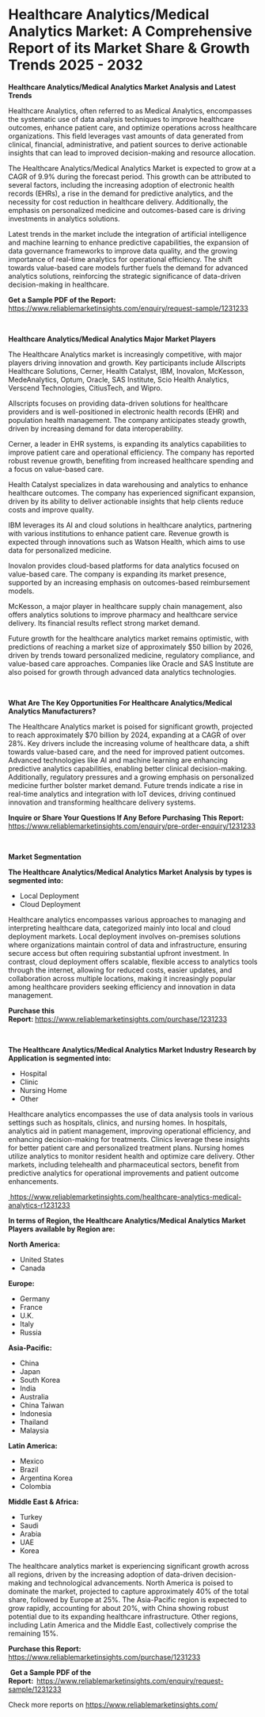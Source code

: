 <p><h1>Healthcare Analytics/Medical Analytics Market: A Comprehensive Report of its Market Share & Growth Trends 2025 - 2032</h1></p><p><strong>Healthcare Analytics/Medical Analytics Market Analysis and Latest Trends</strong></p>
<p><p>Healthcare Analytics, often referred to as Medical Analytics, encompasses the systematic use of data analysis techniques to improve healthcare outcomes, enhance patient care, and optimize operations across healthcare organizations. This field leverages vast amounts of data generated from clinical, financial, administrative, and patient sources to derive actionable insights that can lead to improved decision-making and resource allocation.</p><p>The Healthcare Analytics/Medical Analytics Market is expected to grow at a CAGR of 9.9% during the forecast period. This growth can be attributed to several factors, including the increasing adoption of electronic health records (EHRs), a rise in the demand for predictive analytics, and the necessity for cost reduction in healthcare delivery. Additionally, the emphasis on personalized medicine and outcomes-based care is driving investments in analytics solutions.</p><p>Latest trends in the market include the integration of artificial intelligence and machine learning to enhance predictive capabilities, the expansion of data governance frameworks to improve data quality, and the growing importance of real-time analytics for operational efficiency. The shift towards value-based care models further fuels the demand for advanced analytics solutions, reinforcing the strategic significance of data-driven decision-making in healthcare.</p></p>
<p><strong>Get a Sample PDF of the Report:&nbsp;</strong> <a href="https://www.reliablemarketinsights.com/enquiry/request-sample/1231233?utm_campaign=2206&utm_medium=2&utm_source=Github&utm_content=ia&utm_term=04032025&utm_id=healthcare-analyticsmedical-analytics">https://www.reliablemarketinsights.com/enquiry/request-sample/1231233</a></p>
<p>&nbsp;</p>
<p><strong>Healthcare Analytics/Medical Analytics Major Market Players</strong></p>
<p><p>The Healthcare Analytics market is increasingly competitive, with major players driving innovation and growth. Key participants include Allscripts Healthcare Solutions, Cerner, Health Catalyst, IBM, Inovalon, McKesson, MedeAnalytics, Optum, Oracle, SAS Institute, Scio Health Analytics, Verscend Technologies, CitiusTech, and Wipro.</p><p>Allscripts focuses on providing data-driven solutions for healthcare providers and is well-positioned in electronic health records (EHR) and population health management. The company anticipates steady growth, driven by increasing demand for data interoperability.</p><p>Cerner, a leader in EHR systems, is expanding its analytics capabilities to improve patient care and operational efficiency. The company has reported robust revenue growth, benefiting from increased healthcare spending and a focus on value-based care.</p><p>Health Catalyst specializes in data warehousing and analytics to enhance healthcare outcomes. The company has experienced significant expansion, driven by its ability to deliver actionable insights that help clients reduce costs and improve quality.</p><p>IBM leverages its AI and cloud solutions in healthcare analytics, partnering with various institutions to enhance patient care. Revenue growth is expected through innovations such as Watson Health, which aims to use data for personalized medicine.</p><p>Inovalon provides cloud-based platforms for data analytics focused on value-based care. The company is expanding its market presence, supported by an increasing emphasis on outcomes-based reimbursement models.</p><p>McKesson, a major player in healthcare supply chain management, also offers analytics solutions to improve pharmacy and healthcare service delivery. Its financial results reflect strong market demand.</p><p>Future growth for the healthcare analytics market remains optimistic, with predictions of reaching a market size of approximately $50 billion by 2026, driven by trends toward personalized medicine, regulatory compliance, and value-based care approaches. Companies like Oracle and SAS Institute are also poised for growth through advanced data analytics technologies.</p></p>
<p>&nbsp;</p>
<p><strong>What Are The Key Opportunities For Healthcare Analytics/Medical Analytics Manufacturers?</strong></p>
<p><p>The Healthcare Analytics market is poised for significant growth, projected to reach approximately $70 billion by 2024, expanding at a CAGR of over 28%. Key drivers include the increasing volume of healthcare data, a shift towards value-based care, and the need for improved patient outcomes. Advanced technologies like AI and machine learning are enhancing predictive analytics capabilities, enabling better clinical decision-making. Additionally, regulatory pressures and a growing emphasis on personalized medicine further bolster market demand. Future trends indicate a rise in real-time analytics and integration with IoT devices, driving continued innovation and transforming healthcare delivery systems.</p></p>
<p><strong>Inquire or Share Your Questions If Any Before Purchasing This Report:</strong> <a href="https://www.reliablemarketinsights.com/enquiry/pre-order-enquiry/1231233?utm_campaign=2206&utm_medium=2&utm_source=Github&utm_content=ia&utm_term=04032025&utm_id=healthcare-analyticsmedical-analytics">https://www.reliablemarketinsights.com/enquiry/pre-order-enquiry/1231233</a></p>
<p>&nbsp;</p>
<p><strong>Market Segmentation</strong></p>
<p><strong>The Healthcare Analytics/Medical Analytics Market Analysis by types is segmented into:</strong></p>
<p><ul><li>Local Deployment</li><li>Cloud Deployment</li></ul></p>
<p><p>Healthcare analytics encompasses various approaches to managing and interpreting healthcare data, categorized mainly into local and cloud deployment markets. Local deployment involves on-premises solutions where organizations maintain control of data and infrastructure, ensuring secure access but often requiring substantial upfront investment. In contrast, cloud deployment offers scalable, flexible access to analytics tools through the internet, allowing for reduced costs, easier updates, and collaboration across multiple locations, making it increasingly popular among healthcare providers seeking efficiency and innovation in data management.</p></p>
<p><strong>Purchase this Report:&nbsp;</strong><a href="https://www.reliablemarketinsights.com/purchase/1231233?utm_campaign=2206&utm_medium=2&utm_source=Github&utm_content=ia&utm_term=04032025&utm_id=healthcare-analyticsmedical-analytics">https://www.reliablemarketinsights.com/purchase/1231233</a></p>
<p>&nbsp;</p>
<p><strong>The Healthcare Analytics/Medical Analytics Market Industry Research by Application is segmented into:</strong></p>
<p><ul><li>Hospital</li><li>Clinic</li><li>Nursing Home</li><li>Other</li></ul></p>
<p><p>Healthcare analytics encompasses the use of data analysis tools in various settings such as hospitals, clinics, and nursing homes. In hospitals, analytics aid in patient management, improving operational efficiency, and enhancing decision-making for treatments. Clinics leverage these insights for better patient care and personalized treatment plans. Nursing homes utilize analytics to monitor resident health and optimize care delivery. Other markets, including telehealth and pharmaceutical sectors, benefit from predictive analytics for operational improvements and patient outcome enhancements.</p></p>
<p><a href="https://www.reliablemarketinsights.com/healthcare-analytics-medical-analytics-r1231233?utm_campaign=2206&utm_medium=2&utm_source=Github&utm_content=ia&utm_term=04032025&utm_id=healthcare-analyticsmedical-analytics">&nbsp;https://www.reliablemarketinsights.com/healthcare-analytics-medical-analytics-r1231233</a></p>
<p><strong>In terms of Region, the Healthcare Analytics/Medical Analytics Market Players available by Region are:</strong></p>
<p>
    <p> <strong> North America: </strong>
        <ul>
            <li>United States</li>
            <li>Canada</li>
        </ul>
        </p> 
    <p> <strong> Europe: </strong>
        <ul>
            <li>Germany</li>
            <li>France</li>
            <li>U.K.</li>
            <li>Italy</li>
            <li>Russia</li>
        </ul>
        </p> 
    <p> <strong> Asia-Pacific: </strong>
        <ul>
            <li>China</li>
            <li>Japan</li>
            <li>South Korea</li>
            <li>India</li>
            <li>Australia</li>
            <li>China Taiwan</li>
            <li>Indonesia</li>
            <li>Thailand</li>
            <li>Malaysia</li>
        </ul>
        </p> 
    <p> <strong> Latin America: </strong>
        <ul>
            <li>Mexico</li>
            <li>Brazil</li>
            <li>Argentina Korea</li>
            <li>Colombia</li>
        </ul>
        </p> 
    <p> <strong> Middle East & Africa: </strong>
        <ul>
            <li>Turkey</li>
            <li>Saudi</li>
            <li>Arabia</li>
            <li>UAE</li>
            <li>Korea</li>
        </ul>
    </p>
    </p>
<p><p>The healthcare analytics market is experiencing significant growth across all regions, driven by the increasing adoption of data-driven decision-making and technological advancements. North America is poised to dominate the market, projected to capture approximately 40% of the total share, followed by Europe at 25%. The Asia-Pacific region is expected to grow rapidly, accounting for about 20%, with China showing robust potential due to its expanding healthcare infrastructure. Other regions, including Latin America and the Middle East, collectively comprise the remaining 15%.</p></p>
<p><strong>Purchase this Report: </strong><a href="https://www.reliablemarketinsights.com/purchase/1231233?utm_campaign=2206&utm_medium=2&utm_source=Github&utm_content=ia&utm_term=04032025&utm_id=healthcare-analyticsmedical-analytics">https://www.reliablemarketinsights.com/purchase/1231233</a></p>
<p>&nbsp;<strong>Get a Sample PDF of the Report:&nbsp;&nbsp;</strong><a href="https://www.reliablemarketinsights.com/enquiry/request-sample/1231233?utm_campaign=2206&utm_medium=2&utm_source=Github&utm_content=ia&utm_term=04032025&utm_id=healthcare-analyticsmedical-analytics">https://www.reliablemarketinsights.com/enquiry/request-sample/1231233</a></p>
<p><strong></strong></p>
<p>Check more reports on <a href="https://www.reliablemarketinsights.com/?utm_campaign=2206&utm_medium=2&utm_source=Github&utm_content=ia&utm_term=04032025&utm_id=healthcare-analyticsmedical-analytics">https://www.reliablemarketinsights.com/</a></p>